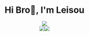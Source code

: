 <h1 align="center">Hi Bro👋, I'm Leisou</h1>

<div align="center"><img src="https://count.getloli.com/get/@Leisou?theme=gelbooru" align="center" /></div>

<div align="center"><img src="https://stats.justsong.cn/api/github?username=Leisou&theme=blueberry&lang=zh-CN" align="center"
<div align="center"><img src="https://stats.justsong.cn/api/bilibili/?id=39206087&theme=blueberry&lang=zh-CN" align="center" /></div>
